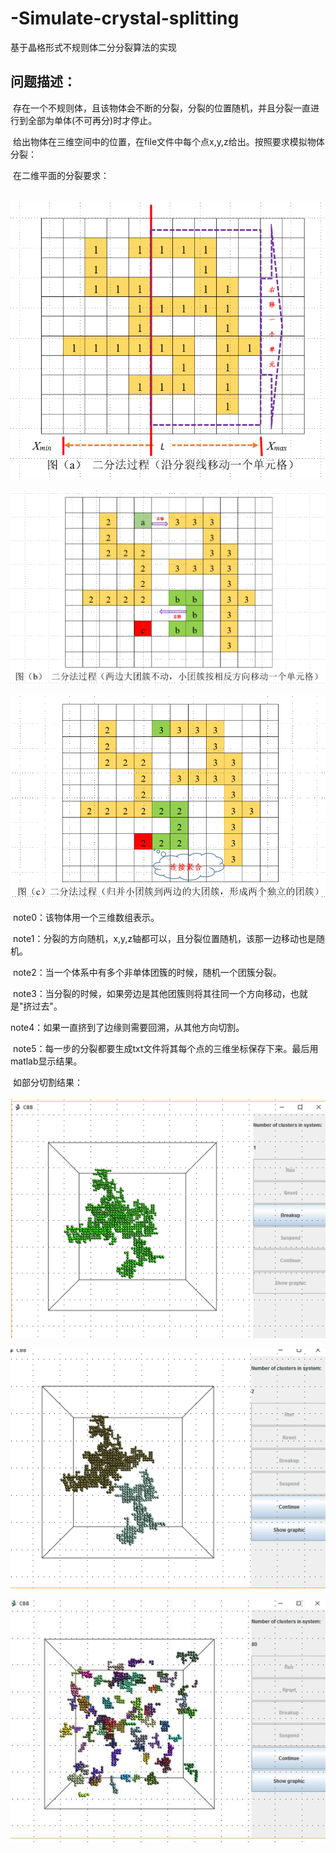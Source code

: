 # -Simulate-crystal-splitting
 基于晶格形式不规则体二分分裂算法的实现
 
## 问题描述：
 
  存在一个不规则体，且该物体会不断的分裂，分裂的位置随机，并且分裂一直进行到全部为单体(不可再分)时才停止。
  
  给出物体在三维空间中的位置，在file文件中每个点x,y,z给出。按照要求模拟物体分裂：
  
  在二维平面的分裂要求：
  
 
  ![Image not found](https://github.com/Schneizelw/-Simulate-crystal-splitting/blob/master/img/002.png)
  
  ![Image not found](https://github.com/Schneizelw/-Simulate-crystal-splitting/blob/master/img/003.png)
  
  ![Image not found](https://github.com/Schneizelw/-Simulate-crystal-splitting/blob/master/img/004.png)
  
  note0：该物体用一个三维数组表示。
  
  note1：分裂的方向随机，x,y,z轴都可以，且分裂位置随机，该那一边移动也是随机。
  
  note2：当一个体系中有多个非单体团簇的时候，随机一个团簇分裂。
  
  note3：当分裂的时候，如果旁边是其他团簇则将其往同一个方向移动，也就是"挤过去"。
  
  note4：如果一直挤到了边缘则需要回溯，从其他方向切割。
  
  note5：每一步的分裂都要生成txt文件将其每个点的三维坐标保存下来。最后用matlab显示结果。
  
  如部分切割结果：
  
  ![Image not found](https://github.com/Schneizelw/-Simulate-crystal-splitting/blob/master/img/005.png)
  
  ![Image not found](https://github.com/Schneizelw/-Simulate-crystal-splitting/blob/master/img/006.png)
  
  ![Image not found](https://github.com/Schneizelw/-Simulate-crystal-splitting/blob/master/img/007.jpg)
